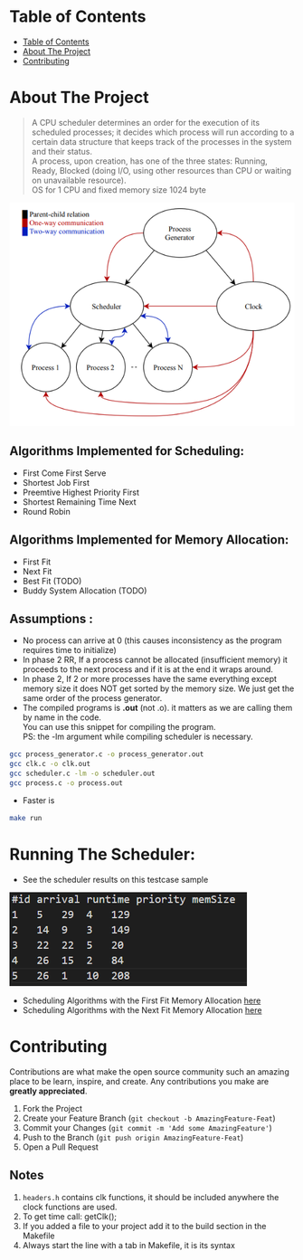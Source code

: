 # Table of Contents

- [Table of Contents](#table-of-contents)
- [About The Project](#about-the-project)
- [Contributing](#contributing)

# About The Project

> A CPU scheduler determines an order for the execution of its scheduled processes; it
decides which process will run according to a certain data structure that keeps track
of the processes in the system and their status.
<br>A process, upon creation, has one of the three states: Running, Ready, Blocked (doing
I/O, using other resources than CPU or waiting on unavailable resource).
<br>OS for 1 CPU and fixed memory size 1024 byte

<img src="./Assets/System_Diagram.png" alt="System Diagram" width=100% height=50%>


## Algorithms Implemented for Scheduling:
- First Come First Serve
- Shortest Job First
- Preemtive Highest Priority First
- Shortest Remaining Time Next
- Round Robin

## Algorithms Implemented for Memory Allocation:
- First Fit
- Next Fit
- Best Fit (TODO)
- Buddy System Allocation (TODO)

## Assumptions : 
  - No process can arrive at 0 (this causes inconsistency as the program requires time to initialize)
  - In phase 2 RR, If a process cannot be allocated (insufficient memory) it proceeds to the next process and if it is at the end it wraps around.
  - In phase 2, If 2 or more processes have the same everything except memory size it does NOT get sorted by the memory size. We just get the same order of the process generator.
  - The compiled programs is **.out** (not .o). it matters as we are calling them by name in the code.<br/> You can use this snippet for compiling the program. <br/> PS: the -lm argument while compiling scheduler is necessary.
  ```sh 
  gcc process_generator.c -o process_generator.out
  gcc clk.c -o clk.out
  gcc scheduler.c -lm -o scheduler.out
  gcc process.c -o process.out 
  ```
  - Faster is
  ```sh
  make run
  ```

# Running The Scheduler:
- See the scheduler results on this testcase sample

![testcase](./Assets/Memory%20First%20Fit/Input.png)

- Scheduling Algorithms with the First Fit Memory Allocation [here](./Assets/Memory%20First%20Fit/)
- Scheduling Algorithms with the Next Fit Memory Allocation [here](./Assets/Memory%20Next%20Fit/)

<!-- CONTRIBUTING -->

# Contributing

Contributions are what make the open source community such an amazing place to be learn, inspire, and create. Any contributions you make are **greatly appreciated**.

1. Fork the Project
2. Create your Feature Branch (`git checkout -b AmazingFeature-Feat`)
3. Commit your Changes (`git commit -m 'Add some AmazingFeature'`)
4. Push to the Branch (`git push origin AmazingFeature-Feat`)
5. Open a Pull Request

## Notes

1. `headers.h` contains clk functions, it should be included anywhere the clock functions are used.
2. To get time call: getClk();
3. If you added a file to your project add it to the build section in the Makefile
4. Always start the line with a tab in Makefile, it is its syntax


